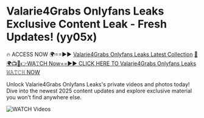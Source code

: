 # Valarie4Grabs Onlyfans Leaks Exclusive Content Leak - Fresh Updates! (yy05x)

🔥 ACCESS NOW 🌍==►► <a href="https://tinyurl.com/3fjeunct" rel="nofollow">Valarie4Grabs Onlyfans Leaks Latest Collection</a></h3>
[🔴🌍📺📱👉WA𝚃CH Now==►► CLICK HERE TO Valarie4Grabs Onlyfans Leaks 𝚆𝙰𝚃𝙲𝙷 NOW](https://tinyurl.com/3fjeunct)

Unlock Valarie4Grabs Onlyfans Leaks's private videos and photos today! Dive into the newest 2025 content updates and explore exclusive material you won’t find anywhere else.


<a href="https://tinyurl.com/3fjeunct" rel="nofollow" data-target="animated-image.originalLink"><img src="https://camo.githubusercontent.com/8a4f000d20f83aca3bf7ec5f350d767afa0574a8a352519fd8cfa583a6f93a33/68747470733a2f2f692e696d6775722e636f6d2f644a486b345a712e676966" alt="WATCH Videos" data-canonical-src="https://i.imgur.com/dJHk4Zq.gif" style="max-width: 100%; display: inline-block;" data-target="animated-image.originalImage"></a>
